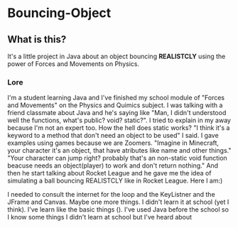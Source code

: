 # Bouncing-Object

## What is this?

It's a little project in Java about an object bouncing **REALISTCLY** using the power of Forces and Movements on Physics.

### Lore

I'm a student learning Java and I've finished my school module of "Forces and Movements" on the Physics and Quimics subject.
I was talking with a friend classmate about Java and he's saying like "Man, I didn't understood well the functions, what's public? void? static?".
I tried to explain in my away because I'm not an expert too. How the hell does static works? "I think it's a keyword to a method that don't need an object to be used" I said.
I gave examples using games because we are Zoomers.
"Imagine in Minecraft, your character it's an object, that have atributes like name and other things."
"Your character can jump right? probably that's an non-static void function beacuse needs an object(player) to work and don't return nothing."
And then he start talking about Rocket League and he gave me the idea of simulating a ball bouncing REALISTCLY like in Rocket League.
Here I am:)

I needed to consult the internet for the loop and the KeyListner and the JFrame and Canvas. Maybe one more things. I didn't learn it at school (yet I think). I've learn like the basic things (). I've used Java before the school so I know some things I didn't learn at school but I've heard about

